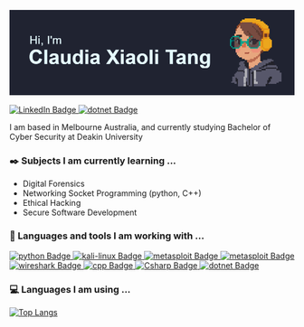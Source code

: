 ![](https://github.com/claudiatang/claudiatang/blob/main/github_banner.png)
<div id="badges">
  <a href="https://www.linkedin.com/in/claudia-xiaoli-tang/">
    <img src="https://img.shields.io/badge/LinkedIn-blue?style=for-the-badge&logo=linkedin&logoColor=white" alt="LinkedIn Badge"/>
  </a>
  <a href="https://github.com/claudiatang">
    <img src="https://img.shields.io/badge/GitHub-181717.svg?style=for-the-badge&logo=GitHub&logoColor=white" alt="dotnet Badge"/>
  </a>
</div>

<!-- ### Hi! 👋 This is Claudia Xiaoli Tang. -->

I am based in Melbourne Australia, and currently studying Bachelor of Cyber Security at Deakin University

### :black_nib: Subjects I am currently learning ...

- Digital Forensics
- Networking Socket Programming (python, C++)
- Ethical Hacking
- Secure Software Development

### :wrench: Languages and tools I am working with ...

<div id="badges">
  <a href="">
    <img src="https://img.shields.io/badge/python-3776AB?style=for-the-badge&logo=python&logoColor=white" alt="python Badge"/>
  </a>
  <a href="">
    <img src="https://img.shields.io/badge/Kali%20Linux-557C94.svg?style=for-the-badge&logo=Kali-Linux&logoColor=white" alt="kali-linux Badge"/>
  </a>
  <a href="">
    <img src="https://img.shields.io/badge/metasploit-00599C?style=for-the-badge&logo=metasploit&logoColor=white" alt="metasploit Badge"/>
  </a>
  <a href="">
    <img src="https://img.shields.io/badge/Jupyter-F37626.svg?style=for-the-badge&logo=Jupyter&logoColor=white" alt="metasploit Badge"/>
  </a>
  <a href="">
    <img src="https://img.shields.io/badge/Wireshark-1679A7.svg?style=for-the-badge&logo=Wireshark&logoColor=white" alt="wireshark Badge"/>
  </a>
  <a href="">
    <img src="https://img.shields.io/badge/C%2B%2B-00599C?style=for-the-badge&logo=c%2B%2B&logoColor=white" alt="cpp Badge"/>
  </a>
  <a href="">
    <img src="https://img.shields.io/badge/C%23-239120?style=for-the-badge&logo=c-sharp&logoColor=white" alt="Csharp Badge"/>
  </a>
  <a href="">
    <img src="https://img.shields.io/badge/.NET-5C2D91?style=for-the-badge&logo=dotnet&logoColor=white" alt="dotnet Badge"/>
  </a>
</div>
 
### 💻 Languages I am using ...
[![Top Langs](https://github-readme-stats.vercel.app/api/top-langs/?username=claudiatang&layout=compact&theme=tokyonight&hide_border=true&hide_title=true)](https://github.com/claudiatang)

<!--

[![Top Langs](https://github-readme-stats.vercel.app/api/top-langs/?username=claudiatang&layout=compact&theme=onedark&exclude_repo=claudiatang,cryptography_space)](https://github.com/claudiatang)

![Claudia Tang's GitHub stats](https://github-readme-stats.vercel.app/api?username=claudiatang&count_private=true)

**claudiatang/claudiatang** is a ✨ _special_ ✨ repository because its `README.md` (this file) appears on your GitHub profile.

Here are some ideas to get you started:

- 👯 I’m looking to collaborate on ...
- 🤔 I’m looking for help with ...
- 💬 Ask me about ...
- 📫 How to reach me: ...
- 😄 Pronouns: ...
- ⚡ Fun fact: ...

### :computer: I am working on ...
  -->
